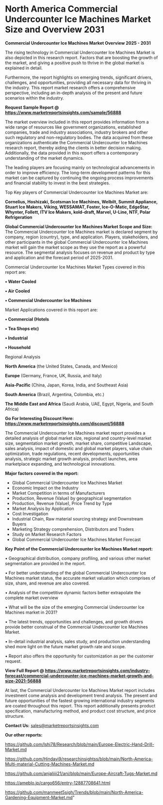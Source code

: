 # North America Commercial Undercounter Ice Machines Market Size and Overview 2031

<Strong> Commercial Undercounter Ice Machines Market Overview 2025 - 2031</strong>

The rising technology in Commercial Undercounter Ice Machines Market is also depicted in this research report. Factors that are boosting the growth of the market, and giving a positive push to thrive in the global market is explained in detail.

Furthermore, the report highlights on emerging trends, significant drivers, challenges, and opportunities, providing all necessary data for thriving in the industry. This report market research offers a comprehensive perspective, including an in-depth analysis of the present and future scenarios within the industry.

<strong>Request Sample Report @ <a href=https://www.marketreportsinsights.com/sample/56888>https://www.marketreportsinsights.com/sample/56888</a></strong>

The market overview included in this report provides information from a wide range of resources like government organizations, established companies, trade and industry associations, industry brokers and other such regulatory and non-regulatory bodies. The data acquired from these organizations authenticate the Commercial Undercounter Ice Machines research report, thereby aiding the clients in better decision making. Additionally, the data provided in this report offers a contemporary understanding of the market dynamics.

The leading players are focusing mainly on technological advancements in order to improve efficiency. The long-term development patterns for this market can be captured by continuing the ongoing process improvements and financial stability to invest in the best strategies.

Top Key players of Commercial Undercounter Ice Machines Market are:

<strong>Cornelius, Hoshizaki, Scotsman Ice Machines, Welbilt, Summit Appliance, Stuart Ice Makers, Viking, WESSAMAT, Foster, Ice-O-Matic, EdgeStar, Whynter, Follett, ITV Ice Makers, kold-draft, Marvel, U-Line, NTF, Polar Refrigeration</strong>

<strong><b>Global Commercial Undercounter Ice Machines Market Scope and Size:</b></strong>
The Commercial Undercounter Ice Machines market is declared segment by company, region (country), type, and application. Players, stakeholders, and other participants in the global Commercial Undercounter Ice Machines market will gain the market scope as they use the report as a powerful resource. The segmental analysis focuses on revenue and product by type and application and the forecast period of 2025-2031.

Commercial Undercounter Ice Machines Market Types covered in this report are:

<strong>• Water Cooled

• Air Cooled

• Commercial Undercounter Ice Machines</strong>

Market Applications covered in this report are:

<strong>• Commercial (Hotels

• Tea Shops etc)

• Industrial

• Household</strong> 

Regional Analysis

<strong>North America</strong> (the United States, Canada, and Mexico)

<strong>Europe</strong> (Germany, France, UK, Russia, and Italy)

<strong>Asia-Pacific</strong> (China, Japan, Korea, India, and Southeast Asia)

<strong>South America</strong> (Brazil, Argentina, Colombia, etc.)

<strong>The Middle East and Africa</strong> (Saudi Arabia, UAE, Egypt, Nigeria, and South Africa)

<strong>Go For Interesting Discount Here: <a href=https://www.marketreportsinsights.com/discount/56888>https://www.marketreportsinsights.com/discount/56888</a></strong>

The Commercial Undercounter Ice Machines market report provides a detailed analysis of global market size, regional and country-level market size, segmentation market growth, market share, competitive Landscape, sales analysis, impact of domestic and global market players, value chain optimization, trade regulations, recent developments, opportunities analysis, strategic market growth analysis, product launches, area marketplace expanding, and technological innovations.

<strong><b>Major factors covered in the report:</b></strong>
<ul>
  <li>Global Commercial Undercounter Ice Machines Market </li>
  <li>Economic Impact on the Industry</li>
  <li>Market Competition in terms of Manufacturers</li>
  <li>Production, Revenue (Value) by geographical segmentation</li>
  <li>Production, Revenue (Value), Price Trend by Type</li>
  <li>Market Analysis by Application</li>
  <li>Cost Investigation</li>
  <li>Industrial Chain, Raw material sourcing strategy and Downstream Buyers</li>
  <li>Marketing Strategy comprehension, Distributors and Traders</li>
  <li>Study on Market Research Factors</li>
  <li>Global Commercial Undercounter Ice Machines Market Forecast</li>
</ul>

<strong><b>Key Point of the Commercial Undercounter Ice Machines Market report:</b></strong>

• Geographical distribution, company profiling, and various other market segmentation are provided in the report.

• For better understanding of the global Commercial Undercounter Ice Machines market status, the accurate market valuation which comprises of size, share, and revenue are also covered.

• Analysis of the competitive dynamic factors better extrapolate the complete market overview

• What will be the size of the emerging Commercial Undercounter Ice Machines market in 2031?

• The latest trends, opportunities and challenges, and growth drivers provide better construal of the Commercial Undercounter Ice Machines Market.

• In-detail industrial analysis, sales study, and production understanding shed more light on the future market growth rate and scope.

• Report also offers the opportunity for customization as per the customer request.

<strong><b>View Full Report @ <a href=https://www.marketreportsinsights.com/industry-forecast/commercial-undercounter-ice-machines-market-growth-and-size-2021-56888>https://www.marketreportsinsights.com/industry-forecast/commercial-undercounter-ice-machines-market-growth-and-size-2021-56888</a></b></strong>


At last, the Commercial Undercounter Ice Machines Market report includes investment come analysis and development trend analysis. The present and future opportunities of the fastest growing international industry segments are coated throughout this report. This report additionally presents product specification, manufacturing method, and product cost structure, and price structure.

<strong>Contact Us:</strong>
sales@marketreportsinsights.com

<strong>Our other reports:</strong>

<a href=https://github.com/Ishi78/Research/blob/main/Europe-Electric-Hand-Drill-Market.md>https://github.com/Ishi78/Research/blob/main/Europe-Electric-Hand-Drill-Market.md</a>

<a href=https://github.com/Hindavi9/researchinsightss/blob/main/North-America-Multi-material-Cutting-Machines-Market.md>https://github.com/Hindavi9/researchinsightss/blob/main/North-America-Multi-material-Cutting-Machines-Market.md</a>

<a href=https://github.com/anjaliiii21/ani/blob/main/Europe-Aircraft-Tugs-Market.md>https://github.com/anjaliiii21/ani/blob/main/Europe-Aircraft-Tugs-Market.md</a>

<a href=https://ameblo.jp/cargo656/entry-12887708641.html>https://ameblo.jp/cargo656/entry-12887708641.html</a>

<a href=https://github.com/manmeet5sigh/Trends/blob/main/North-America-Gardening-Equipment-Market.md>https://github.com/manmeet5sigh/Trends/blob/main/North-America-Gardening-Equipment-Market.md</a>"
